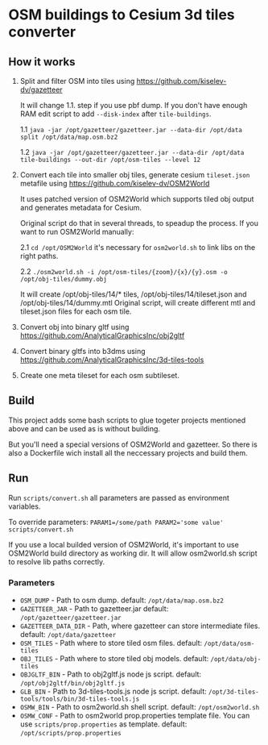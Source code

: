 # OSM buildings to Cesium 3d tiles converter

## How it works

1. Split and filter OSM into tiles using https://github.com/kiselev-dv/gazetteer

    It will change 1.1. step if you use pbf dump. 
    If you don't have enough RAM edit script to add `--disk-index` after `tile-buildings`.

    1.1 `java -jar /opt/gazetteer/gazetteer.jar --data-dir /opt/data split /opt/data/map.osm.bz2`

    1.2 `java -jar /opt/gazetteer/gazetteer.jar --data-dir /opt/data tile-buildings --out-dir /opt/osm-tiles --level 12`

2. Convert each tile into smaller obj tiles, generate cesium `tileset.json` metafile using https://github.com/kiselev-dv/OSM2World

    It uses patched version of OSM2World which supports tiled obj output and generates metadata for Cesium.

    Original script do that in several threads, to speadup the process. If you want to run OSM2World manually:

    2.1 `cd /opt/OSM2World` it's necessary for `osm2world.sh` to link libs on the right paths.

    2.2 `./osm2world.sh -i /opt/osm-tiles/{zoom}/{x}/{y}.osm -o /opt/obj-tiles/dummy.obj`

    It will create /opt/obj-tiles/14/* tiles, /opt/obj-tiles/14/tileset.json and /opt/obj-tiles/14/dummy.mtl
    Original script, will create different mtl and tileset.json files for each osm tile.

3. Convert obj into binary gltf using https://github.com/AnalyticalGraphicsInc/obj2gltf
4. Convert binary gltfs into b3dms using https://github.com/AnalyticalGraphicsInc/3d-tiles-tools
5. Create one meta tileset for each osm subtileset.

## Build

This project adds some bash scripts to glue togeter projects mentioned above and can be used as is without building. 

But you'll need a special versions of OSM2World and gazetteer. 
So there is also a Dockerfile wich install all the neccessary projects and build them.

## Run

Run `scripts/convert.sh` all parameters are passed as environment variables.

To override parameters: `PARAM1=/some/path PARAM2='some value' scripts/convert.sh`

If you use a local builded version of OSM2World,
it's important to use OSM2World build directory as working dir.
It will allow osm2world.sh script to resolve lib paths correctly.

### Parameters

* `OSM_DUMP` - Path to osm dump. default: `/opt/data/map.osm.bz2`
* `GAZETTEER_JAR` - Path to gazetteer.jar default: `/opt/gazetteer/gazetteer.jar`
* `GAZETTEER_DATA_DIR` - Path, where gazetteer can store intermediate files. default: `/opt/data/gazetteer`
* `OSM_TILES` - Path where to store tiled osm files. default: `/opt/data/osm-tiles`
* `OBJ_TILES` - Path where to store tiled obj models. default: `/opt/data/obj-tiles`
* `OBJGLTF_BIN` - Path to obj2gltf.js node js script. default: `/opt/obj2gltf/bin/obj2gltf.js`
* `GLB_BIN` - Path to 3d-tiles-tools.js node js script. default: `/opt/3d-tiles-tools/tools/bin/3d-tiles-tools.js`
* `OSMW_BIN` - Path to osm2world.sh shell script. default: `/opt/osm2world.sh`
* `OSMW_CONF` - Path to osm2world prop.properties template file. You can use `scripts/prop.properties` as template. default: `/opt/scripts/prop.properties`

